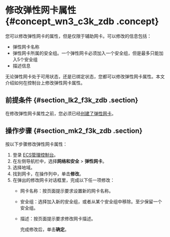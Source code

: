 # 修改弹性网卡属性 {#concept_wn3_c3k_zdb .concept}

您可以修改弹性网卡的属性，但是仅限于辅助网卡。可以修改的信息包括：

-   弹性网卡名称
-   弹性网卡所属的安全组。一个弹性网卡必须加入一个安全组，但是最多只能加入5个安全组
-   描述信息

无论弹性网卡处于可用状态，还是已绑定状态，您都可以修改弹性网卡属性。本文介绍如何在控制台上修改弹性网卡属性。

## 前提条件 {#section_lk2_f3k_zdb .section}

在修改弹性网卡属性之前，您必须已经[创建了弹性网卡](cn.zh-CN/用户指南/弹性网卡/创建弹性网卡.md)。

## 操作步骤 {#section_mk2_f3k_zdb .section}

按以下步骤修改弹性网卡属性：

1.  登录 [ECS管理控制台](https://ecs.console.aliyun.com/?spm=a2c4g.11186623.2.9.FNEORG#/home)。
2.  在左侧导航栏中，选择**网络和安全** \> **弹性网卡**。
3.  选择地域。
4.  找到网卡，在操作列中，单击**修改**。
5.  在弹出的修改网卡对话框里，完成以下任一项修改：
    -   网卡名称：按页面提示要求设置新的网卡名称。
    -   安全组：选择加入新的安全组，或者从某个安全组中移除。至少保留一个安全组。
    -   描述：按页面提示要求修改网卡描述。

        完成修改后，单击**确定**。


